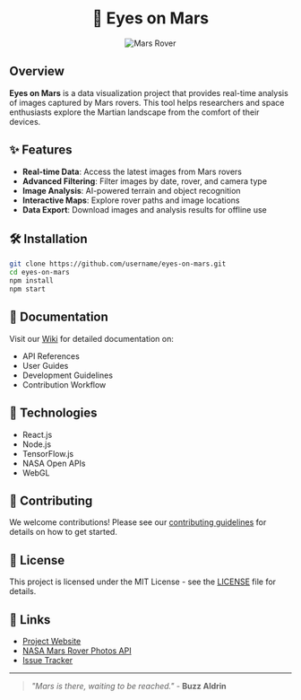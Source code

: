 <div align="center">

# 🚀 Eyes on Mars

</div>

<div align="center">

![Mars Rover](https://upload.wikimedia.org/wikipedia/commons/thumb/0/02/OSIRIS_Mars_true_color.jpg/640px-OSIRIS_Mars_true_color.jpg)

</div>

## Overview

**Eyes on Mars** is a data visualization project that provides real-time analysis of images captured by Mars rovers. This tool helps researchers and space enthusiasts explore the Martian landscape from the comfort of their devices.

## ✨ Features

- **Real-time Data**: Access the latest images from Mars rovers
- **Advanced Filtering**: Filter images by date, rover, and camera type
- **Image Analysis**: AI-powered terrain and object recognition
- **Interactive Maps**: Explore rover paths and image locations
- **Data Export**: Download images and analysis results for offline use

## 🛠️ Installation

```bash
git clone https://github.com/username/eyes-on-mars.git
cd eyes-on-mars
npm install
npm start
```

## 📖 Documentation

Visit our [Wiki](https://github.com/username/eyes-on-mars/wiki) for detailed documentation on:
- API References
- User Guides
- Development Guidelines
- Contribution Workflow

## 🔭 Technologies

- React.js
- Node.js
- TensorFlow.js
- NASA Open APIs
- WebGL

## 👥 Contributing

We welcome contributions! Please see our [contributing guidelines](CONTRIBUTING.md) for details on how to get started.

## 📄 License

This project is licensed under the MIT License - see the [LICENSE](LICENSE) file for details.

## 🔗 Links

- [Project Website](https://eyesonmars.example.com)
- [NASA Mars Rover Photos API](https://api.nasa.gov)
- [Issue Tracker](https://github.com/username/eyes-on-mars/issues)

---

> *"Mars is there, waiting to be reached."* - **Buzz Aldrin**
